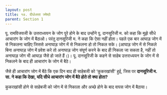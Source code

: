 ```yaml
---
layout: post
title: १७. दीर्धध्स्ता ज्येष्ठो
parent: Section 1
---
```


पू. रामविजयजी के उत्तराध्ययन के जोग पूरे होने के बाद उन्होंने पू. दानसूरिजी म. को कहा कि मुझे सीधे आचारांग के जोग में बैठाओ। परंतु दानसूरिजी म. ने कहा कि ऐसा नहीं होता। पहले एक बार आघाड़ जोग में से निकलना चाहिए
जिससे अनाघाड़ जोग में से निकलना हो तो निकल सके। (आघाड़ जोग में से निकले बिना अनाघाड़ जोग में प्रवेश करे तो अनाघाड़ जोग संपूर्ण करने के बाद ही निकला जा सकता है, नहीं तो अनाघाड़ जोग भी आघाड़ जैसे हो जाते हैं।)। पू. दानसूरिजी के कहने से साहेब उत्तराध्ययन के जोग में से निकलने के बाद ही आचारांग के जोग में बैठे।

जैसे ही आचारांग जोग में बैठे कि एक दिन बाद ही साहेबजी को ‘कुकरखांसी' हुई, जिस पर **दानसूरिजी म. सा. ने कहा कि देखा, यदि सीधे आचारांग जोग में बैठे होते तो क्या होता?**

कुकरखांसी होने से साहेबजी को जोग में से निकाला और अच्छे होने के बाद वापस जोग में बैठाया।